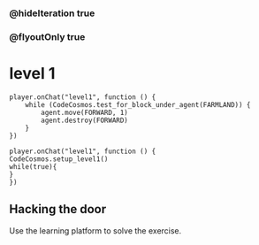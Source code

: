 ### @hideIteration true
### @flyoutOnly true
# level 1
```blocks
player.onChat("level1", function () {
    while (CodeCosmos.test_for_block_under_agent(FARMLAND)) {
        agent.move(FORWARD, 1)
        agent.destroy(FORWARD)
    }
})

```

```template
player.onChat("level1", function () {
CodeCosmos.setup_level1()
while(true){
}
})
```

## Hacking the door

Use the learning platform to solve the exercise.
